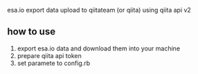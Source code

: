 esa.io export data upload to qiitateam (or qiita) using qiita api v2

## how to use

1. export esa.io data and download them into your machine
2. prepare qiita api token
3. set paramete to config.rb

